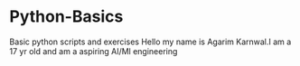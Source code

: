 # Python-Basics
Basic python scripts and exercises
Hello my name is Agarim Karnwal.I am a 17 yr old and am a aspiring AI/Ml engineering 
